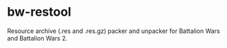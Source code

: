 # bw-restool
Resource archive (.res and .res.gz) packer and unpacker for Battalion Wars and Battalion Wars 2. 

